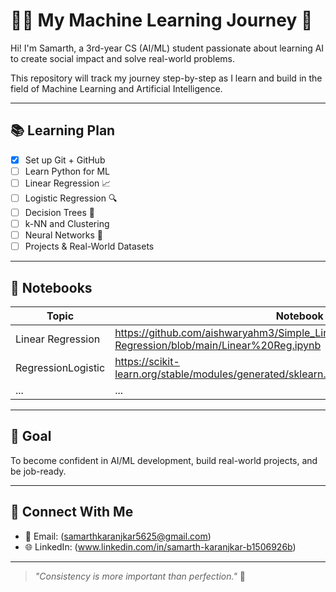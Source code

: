 
# 👨‍💻 My Machine Learning Journey 🚀

Hi! I'm Samarth, a 3rd-year CS (AI/ML) student passionate about learning AI to create social impact and solve real-world problems.

This repository will track my journey step-by-step as I learn and build in the field of Machine Learning and Artificial Intelligence.

---

## 📚 Learning Plan

- [x] Set up Git + GitHub
- [ ] Learn Python for ML
- [ ] Linear Regression 📈
- [ ] Logistic Regression 🔍
- [ ] Decision Trees 🌳
- [ ] k-NN and Clustering
- [ ] Neural Networks 🔬
- [ ] Projects & Real-World Datasets

---

## 📁 Notebooks

| Topic               | Notebook Link |
|--------------------|----------------|
| Linear Regression  | https://github.com/aishwaryahm3/Simple_Linear-Regression/blob/main/Linear%20Reg.ipynb   |
| RegressionLogistic | https://scikit-learn.org/stable/modules/generated/sklearn.linear_model.LogisticRegression.html#  |
| ...                | ...            |

---

## 🧠 Goal

To become confident in AI/ML development, build real-world projects, and be job-ready.

---

## 🔗 Connect With Me

- 📧 Email: (samarthkaranjkar5625@gmail.com)
- 🌐 LinkedIn: (www.linkedin.com/in/samarth-karanjkar-b1506926b)

---
> *"Consistency is more important than perfection."* 💪

